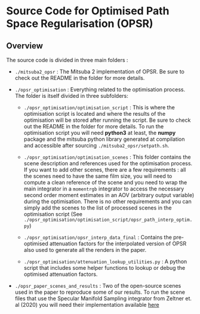 # Source Code for Optimised Path Space Regularisation (OPSR)

## Overview

The source code is divided in three main folders : 
- `./mitsuba2_opsr` : The Mitsuba 2 implementation of OPSR. Be sure to check out the README in the folder for more details.

- `./opsr_optimisation` : Everything related to the optimisation process. The folder is itself divided in three subfolders:
    - `./opsr_optimisation/optimisation_script` : This is where the optimisation script is located and where the results of the optimisation will be stored after running the script. Be sure to check out the README in the folder for more details. To run the optimisation script you will need __python3__ at least, the __numpy__ package and the mitsuba python library generated at compilation and accessible after sourcing `./mitsuba2_opsr/setpath.sh`.

    - `./opsr_optimisation/optimisation_scenes` : This folder contains the scene description and references used for the optimisation process. If you want to add other scenes, there are a few requirements : all the scenes need to have the same film size, you will need to compute a clean reference of the scene and you need to wrap the main integrator in a `momentrgb` integrator to access the necessary second order moment estimates in an AOV (arbitrary output variable) during the optimisation. There is no other requirements and you can simply add the scenes to the list of processed scenes in the optimisation script (See `./opsr_optimisation/optimisation_script/opsr_path_interp_optim.py`)

    - `./opsr_optimisation/opsr_interp_data_final` : Contains the pre-optimised attenuation factors for the interpolated version of OPSR also used to generate all the renders in the paper.

    - `./opsr_optimisation/attenuation_lookup_utilities.py` : A python script that includes some helper functions to lookup or debug the optimised attenuation factors.

- `./opsr_paper_scenes_and_results` : Two of the open-source scenes used in the paper to reproduce some of our results. To run the scene files that use the Specular Manifold Sampling integrator from Zeltner et. al (2020) you will need their implementation available [here](https://github.com/tizian/specular-manifold-sampling)
